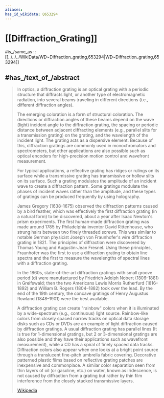 ```yaml
---
aliases:
has_id_wikidata: Q653294
---
```


# [[Diffraction_Grating]] 

#is_/same_as :: [[../../../WikiData/WD~Diffraction_grating,653294|WD~Diffraction_grating,653294]] 

## #has_/text_of_/abstract 

> In optics, a diffraction grating is an optical grating 
> with a periodic structure that diffracts light, or another type of electromagnetic radiation, 
> into several beams traveling in different directions (i.e., different diffraction angles). 
> 
> The emerging coloration is a form of structural coloration. The directions or diffraction angles of these beams depend on the wave (light) incident angle to the diffraction grating, the spacing or periodic distance between adjacent diffracting elements (e.g., parallel slits for a transmission grating) on the grating, and the wavelength of the incident light. The grating acts as a dispersive element. Because of this, diffraction gratings are commonly used in monochromators and spectrometers, but other applications are also possible such as optical encoders for high-precision motion control and wavefront measurement.
>
> For typical applications, a reflective grating has ridges or rulings on its surface while a transmissive grating has transmissive or hollow slits on its surface. Such a grating modulates the amplitude of an incident wave to create a diffraction pattern. Some gratings modulate the phases of incident waves rather than the amplitude, and these types of gratings can be produced frequently by using holography.
>
> James Gregory (1638–1675) observed the diffraction patterns caused by a bird feather, which was effectively the first diffraction grating (in a natural form) to be discovered, about a year after Isaac Newton's prism experiments. The first human-made diffraction grating was made around 1785 by Philadelphia inventor David Rittenhouse, who strung hairs between two finely threaded screws. This was similar to notable German physicist Joseph von Fraunhofer's wire diffraction grating in 1821. The principles of diffraction were discovered by Thomas Young and Augustin-Jean Fresnel. Using these principles, Fraunhofer was the first to use a diffraction grating to obtain line spectra and the first to measure the wavelengths of spectral lines with a diffraction grating.
>
> In the 1860s, state-of-the-art diffraction gratings with small groove period (d) were manufactured by Friedrich Adolph Nobert (1806–1881) in Greifswald; then the two Americans Lewis Morris Rutherfurd (1816–1892) and William B. Rogers (1804–1882) took over the lead. By the end of the 19th century, the concave gratings of Henry Augustus Rowland (1848–1901) were the best available.
>
> A diffraction grating can create "rainbow" colors when it is illuminated by a wide-spectrum (e.g., continuous) light source. Rainbow-like colors from closely spaced narrow tracks on optical data storage disks such as CDs or DVDs are an example of light diffraction caused by diffraction gratings. A usual diffraction grating has parallel lines (It is true for 1-dimensional gratings, but 2 or 3-dimensional gratings are also possible and they have their applications such as wavefront measurement), while a CD has a spiral of finely spaced data tracks. Diffraction colors also appear when one looks at a bright point source through a translucent fine-pitch umbrella fabric covering. Decorative patterned plastic films based on reflective grating patches are inexpensive and commonplace. A similar color separation seen from thin layers of oil (or gasoline, etc.) on water, known as iridescence, is not caused by diffraction from a grating but rather by thin film interference from the closely stacked transmissive layers.
>
> [Wikipedia](https://en.wikipedia.org/wiki/Diffraction%20grating) 

